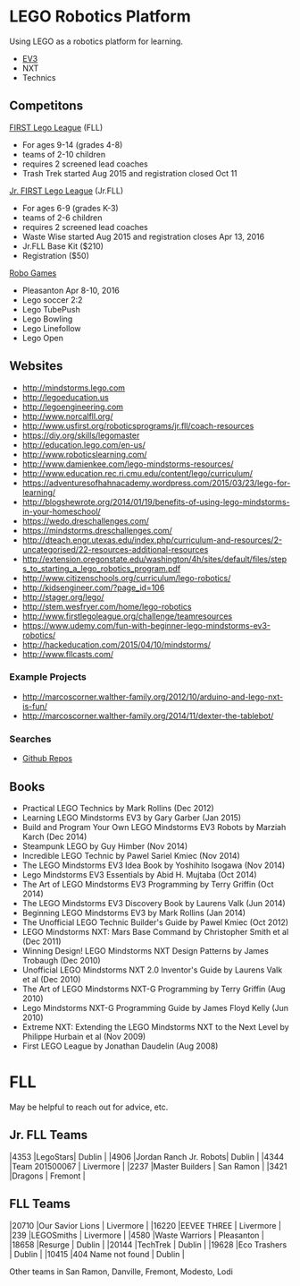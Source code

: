 
# LEGO Robotics Platform

Using LEGO as a robotics platform for learning.

- [EV3](http://www.lego.com/en-us/mindstorms/about-ev3)
- NXT
- Technics

## Competitons

[FIRST Lego League](http://www.firstlegoleague.org/) (FLL)
- For ages 9-14 (grades 4-8)
- teams of 2-10 children
- requires 2 screened lead coaches
- Trash Trek started Aug 2015 and registration closed Oct 11

[Jr. FIRST Lego League](http://www.usfirst.org/roboticsprograms/jr.fll)
(Jr.FLL)
- For ages 6-9 (grades K-3)
- teams of 2-6 children
- requires 2 screened lead coaches
- Waste Wise started Aug 2015 and registration closes Apr 13, 2016
- Jr.FLL Base Kit ($210)
- Registration ($50)

[Robo Games](http://robogames.net/index.php)
- Pleasanton Apr 8-10, 2016
- Lego soccer 2:2
- Lego TubePush
- Lego Bowling
- Lego Linefollow
- Lego Open

## Websites

- http://mindstorms.lego.com
- http://legoeducation.us
- http://legoengineering.com
- http://www.norcalfll.org/
- http://www.usfirst.org/roboticsprograms/jr.fll/coach-resources
- https://diy.org/skills/legomaster
- http://education.lego.com/en-us/
- http://www.roboticslearning.com/
- http://www.damienkee.com/lego-mindstorms-resources/
- http://www.education.rec.ri.cmu.edu/content/lego/curriculum/
- https://adventuresofhahnacademy.wordpress.com/2015/03/23/lego-for-learning/
- http://blogshewrote.org/2014/01/19/benefits-of-using-lego-mindstorms-in-your-homeschool/
- https://wedo.dreschallenges.com/
- https://mindstorms.dreschallenges.com/
- http://dteach.engr.utexas.edu/index.php/curriculum-and-resources/2-uncategorised/22-resources-additional-resources
- http://extension.oregonstate.edu/washington/4h/sites/default/files/steps_to_starting_a_lego_robotics_program.pdf
- http://www.citizenschools.org/curriculum/lego-robotics/
- http://kidsengineer.com/?page_id=106
- http://stager.org/lego/
- http://stem.wesfryer.com/home/lego-robotics
- http://www.firstlegoleague.org/challenge/teamresources
- https://www.udemy.com/fun-with-beginner-lego-mindstorms-ev3-robotics/
- http://hackeducation.com/2015/04/10/mindstorms/
- http://www.fllcasts.com/

### Example Projects

- http://marcoscorner.walther-family.org/2012/10/arduino-and-lego-nxt-is-fun/
- http://marcoscorner.walther-family.org/2014/11/dexter-the-tablebot/

### Searches

- [Github Repos](https://github.com/search?utf8=%E2%9C%93&q=lego)

## Books

- Practical LEGO Technics by Mark Rollins (Dec 2012)
- Learning LEGO Mindstorms EV3 by Gary Garber (Jan 2015)
- Build and Program Your Own LEGO Mindstorms EV3 Robots by Marziah Karch (Dec
  2014)
- Steampunk LEGO by Guy Himber (Nov 2014)
- Incredible LEGO Technic by Pawel Sariel Kmiec (Nov 2014)
- The LEGO Mindstorms EV3 Idea Book by Yoshihito Isogawa (Nov 2014)
- Lego Mindstorms EV3 Essentials by Abid H. Mujtaba (Oct 2014)
- The Art of LEGO Mindstorms EV3 Programming by Terry Griffin (Oct 2014)
- The LEGO Mindstorms EV3 Discovery Book by Laurens Valk (Jun 2014)
- Beginning LEGO Mindstorms EV3 by Mark Rollins (Jan 2014)
- The Unofficial LEGO Technic Builder's Guide by Pawel Kmiec (Oct 2012)
- LEGO Mindstorms NXT: Mars Base Command by Christopher Smith et al (Dec 2011)
- Winning Design! LEGO Mindstorms NXT Design Patterns by James Trobaugh (Dec 2010)
- Unofficial LEGO Mindstorms NXT 2.0 Inventor's Guide by Laurens Valk et al (Dec 2010)
- The Art of LEGO Mindstorms NXT-G Programming by Terry Griffin (Aug 2010)
- Lego Mindstorms NXT-G Programming Guide by James Floyd Kelly (Jun 2010)
- Extreme NXT: Extending the LEGO Mindstorms NXT to the Next Level by Philippe
  Hurbain et al (Nov 2009)
- First LEGO League by Jonathan Daudelin (Aug 2008)

# FLL

May be helpful to reach out for advice, etc.

## Jr. FLL Teams

|4353  |LegoStars| Dublin |
|4906  |Jordan Ranch Jr. Robots| Dublin |
|4344  |Team 201500067 | Livermore |
|2237  |Master Builders | San Ramon |
|3421  |Dragons | Fremont |

## FLL Teams

|20710   |Our Savior Lions | Livermore |
|16220   |EEVEE THREE | Livermore |
|239     |LEGOSmiths | Livermore |
|4580    |Waste Warriors | Pleasanton |
|18658   |Resurge | Dublin |
|20144   |TechTrek | Dublin |
|19628   |Eco Trashers | Dublin |
|10415   |404 Name not found | Dublin |

Other teams in San Ramon, Danville, Fremont, Modesto, Lodi







